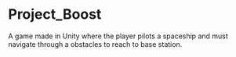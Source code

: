 # Project_Boost
A game made in Unity where the player pilots a spaceship and must navigate through a obstacles to reach to base station.
